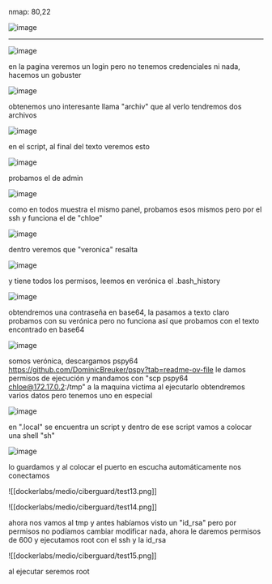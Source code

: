 nmap: 80,22

![image](https://github.com/user-attachments/assets/fba15d80-3b23-4fea-acf4-369ee0beb7df)

---

![image](https://github.com/user-attachments/assets/1b7f8f8b-a371-44f7-b444-410e080139ee)

en la pagina veremos un login pero no tenemos credenciales ni nada, hacemos un gobuster 

![image](https://github.com/user-attachments/assets/2b0dd101-eda3-4939-a3d9-4ae6c8ebf686)

obtenemos uno interesante llama "archiv"  que al verlo tendremos dos archivos 

![image](https://github.com/user-attachments/assets/466dc1a5-f68a-43ac-8e12-683fa809dd9f)

en el script, al final del texto veremos esto

![image](https://github.com/user-attachments/assets/3b8c8f48-8b52-4a8d-b71f-ed9728aee471)

probamos el de admin

![image](https://github.com/user-attachments/assets/a1e7cf67-2f04-4b11-a062-fbe373203197)

como en todos muestra el mismo panel, probamos esos mismos pero por el ssh y funciona el de "chloe"

![image](https://github.com/user-attachments/assets/4a9275be-0522-47d5-b643-1aef0f357103)

dentro veremos que "veronica" resalta 

![image](https://github.com/user-attachments/assets/4fb7d7e7-7964-4724-a4a7-078c56378435)

y tiene todos los permisos, leemos en verónica el .bash_history

![image](https://github.com/user-attachments/assets/893a04b9-e99c-4e58-9fd1-439efb6563c8)

obtendremos una contraseña en base64, la pasamos a texto claro probamos con su verónica pero no funciona así que probamos con el texto encontrado en base64 

![image](https://github.com/user-attachments/assets/626d2216-a126-4e63-b609-4d108d60d0b2)

somos verónica, descargamos pspy64 https://github.com/DominicBreuker/pspy?tab=readme-ov-file le damos permisos de ejecución y mandamos con "scp pspy64 chloe@172.17.0.2:/tmp" a la maquina victima 
al ejecutarlo obtendremos varios datos pero tenemos uno en especial 

![image](https://github.com/user-attachments/assets/4fa2b1c9-d4cd-44b2-b879-c88f9b2fe8c0)

en ".local" se encuentra un script y dentro de ese script vamos a colocar una shell "sh" 

![image](https://github.com/user-attachments/assets/c36a50d5-cf95-4703-bd3f-0cac11f72035)

lo guardamos y al colocar el puerto en escucha automáticamente nos conectamos 

![[dockerlabs/medio/ciberguard/test13.png]]

![[dockerlabs/medio/ciberguard/test14.png]]

ahora nos vamos al tmp y antes habíamos visto un "id_rsa" pero por permisos no podíamos cambiar modificar nada, ahora le daremos permisos de 600 y ejecutamos root con el ssh y la id_rsa 

 ![[dockerlabs/medio/ciberguard/test15.png]]

al ejecutar seremos root
